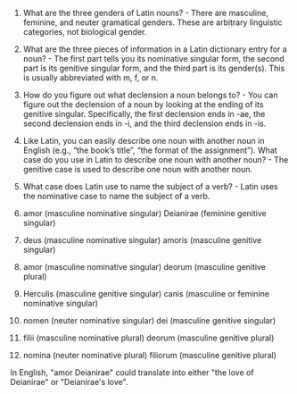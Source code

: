 1. What are the three genders of Latin nouns? - There are masculine, feminine, and neuter gramatical genders. These are arbitrary linguistic categories, not biological gender.
2. What are the three pieces of information in a Latin dictionary entry for a noun? - The first part tells you its nominative singular form, the second part is its genitive singular form, and the third part is its gender(s). This is usually abbreviated with m, f, or n.
3. How do you figure out what declension a noun belongs to? - You can figure out the declension of a noun by looking at the ending of its genitive singular. Specifically, the first declension ends in -ae, the second declension ends in -i, and the third declension ends in -is.
4. Like Latin, you can easily describe one noun with another noun in English (e.g., “the book’s title”, “the format of the assignment”). What case do you use in Latin to describe one noun with another noun? - The genitive case is used to describe one noun with another noun.
5. What case does Latin use to name the subject of a verb? - Latin uses the nominative case to name the subject of a verb.




1. amor (masculine nominative singular) Deianirae (feminine genitive singular)
2. deus (masculine nominative singular) amoris (masculine genitive singular)
3. amor (masculine nominative singular) deorum (masculine genitive plural)
4. Herculis (masculine genitive singular) canis (masculine or feminine nominative singular)
5. nomen (neuter nominative singular) dei (masculine genitive singular)
6. filii (masculine nominative plural) deorum (masculine genitive plural)
7. nomina (neuter nominative plural) filiorum (masculine genitive plural)

In English, "amor Deianirae" could translate into either "the love of Deianirae" or "Deianirae's love".
